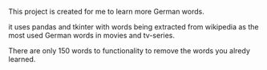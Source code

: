 This project is created for me to learn more German words.

it uses pandas and tkinter with words being extracted from wikipedia as the most used German words in movies and tv-series. 

There are only 150 words to functionality to remove the words you alredy learned.
